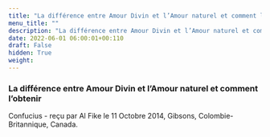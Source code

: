 ```yaml
---
title: "La différence entre Amour Divin et l’Amour naturel et comment l’obtenir"
menu_title: ""
description: "La différence entre Amour Divin et l’Amour naturel et comment l’obtenir"
date: 2022-06-01 06:00:01+00:110
draft: False
hidden: True
weight:
---
```

### La différence entre Amour Divin et l’Amour naturel et comment l’obtenir

Confucius - reçu par Al Fike le 11 Octobre 2014, Gibsons, Colombie-Britannique, Canada.



